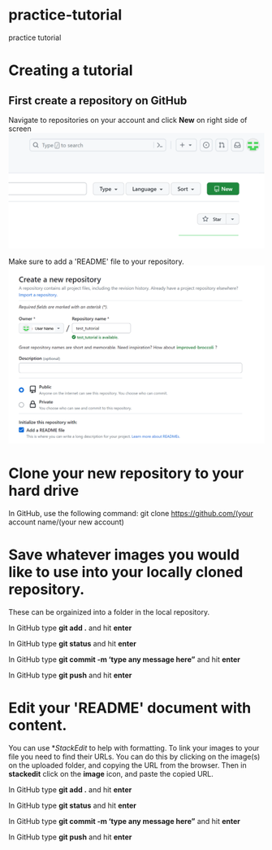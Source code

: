 # practice-tutorial
practice tutorial
# Creating a tutorial
## First create a repository on GitHub
Navigate to repositories on your account and click **New** on right side of screen![enter image description here](https://github.com/mwcolbert/practice-tutorial/blob/main/images/shot_1.png?raw=true)

Make sure to add a 'README' file to your repository.![enter image description here](https://github.com/mwcolbert/practice-tutorial/blob/main/images/shot_2.png?raw=true)
# Clone your new repository to your hard drive
In GitHub, use the following command:
 git clone https://github.com/(your account name/(your new account)

# Save whatever images you would like to use into your locally cloned repository.
These can be orgainized into a folder in the local repository.

In GitHub type **git add .** and hit **enter**

In GitHub type **git status** and hit **enter**

In GitHub type **git commit -m ‘type any message here”** and hit **enter**

In GitHub type **git push** and hit **enter**

# Edit your 'README' document with content. 
You can use **StackEdit* to help with formatting.
To link your images to your file you need to find their URLs. You can do this by clicking on the image(s) on the uploaded folder, and copying the URL from the browser. Then in **stackedit** click on the **image** icon, and paste the copied URL. 

In GitHub type **git add .** and hit **enter**

In GitHub type **git status** and hit **enter**

In GitHub type **git commit -m ‘type any message here”** and hit **enter**

In GitHub type **git push** and hit **enter**
